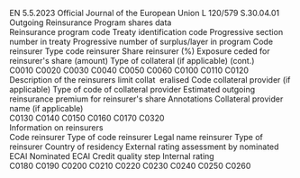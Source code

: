 EN  5.5.2023 Official Journal of the European Union L 120/579
 S.30.04.01  
Outgoing Reinsurance Program shares data  
Reinsurance 
program 
code  Treaty 
identification 
code  Progressive section 
number in treaty  Progressive number of 
surplus/layer in 
program  Code reinsurer  Type code reinsurer  Share 
reinsurer (%)  Exposure ceded for 
reinsurer's share 
(amount)  Type of 
collateral (if 
applicable)  (cont.)  
C0010  C0020  C0030  C0040  C0050  C0060  C0100  C0110  C0120  
Description 
of the 
reinsurers 
limit collat ­
eralised  Code 
collateral 
provider (if 
applicable)  Type of code of 
collateral provider  Estimated outgoing 
reinsurance premium 
for reinsurer's share  Annotations  Collateral provider 
name (if applicable)  
C0130  C0140  C0150  C0160  C0170  C0320  
Information on reinsurers  
Code 
reinsurer  Type of code 
reinsurer  Legal name reinsurer  Type of reinsurer  Country of residency  External rating 
assessment by 
nominated ECAI  Nominated 
ECAI  Credit quality step  Internal 
rating  
C0180  C0190  C0200  C0210  C0220  C0230  C0240  C0250  C0260